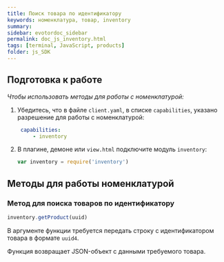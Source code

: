 ```yaml
---
title: Поиск товара по идентификатору
keywords: номенклатура, товар, inventory
summary:
sidebar: evotordoc_sidebar
permalink: doc_js_inventory.html
tags: [terminal, JavaScript, products]
folder: js_SDK
---
```


## Подготовка к работе

*Чтобы использовать методы для работы с номенклатурой:*

1. Убедитесь, что в файле `client.yaml`, в списке `capabilities`, указано разрешение для работы с номенклатурой:

   ```yaml
    capabilities:
        - inventory
   ```

2. В плагине, демоне или `view.html` подключите модуль `inventory`:

   ```javascript
   var inventory = require('inventory')
   ```

## Методы для работы номенклатурой

### Метод для поиска товаров по идентификатору

```javascript
inventory.getProduct(uuid)
```

В аргументе функции требуется передать строку с идентификатором товара в формате `uuid4`.

Функция возвращает JSON-объект с данными требуемого товара.
